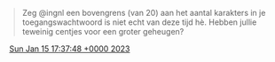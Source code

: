> Zeg @ingnl een bovengrens \(van 20\) aan het aantal karakters in je toegangswachtwoord is niet echt van deze tijd hè\. Hebben jullie teweinig centjes voor een groter geheugen?

<img src="../../media/tweet.ico" width="12" /> [Sun Jan 15 17:37:48 +0000 2023](https://twitter.com/DromerDenker/status/1614678247857430529)